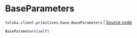 # BaseParameters
`toloka.client.primitives.base.BaseParameters` | [Source code](https://github.com/Toloka/toloka-kit/blob/v1.1.4/src/client/primitives/base.py#L389)

```python
BaseParameters(self)
```


